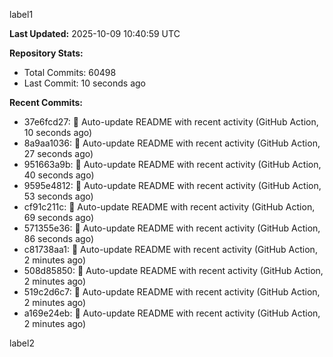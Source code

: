 
label1 
<!-- ACTIVITY_START -->
**Last Updated:** 2025-10-09 10:40:59 UTC

**Repository Stats:**
- Total Commits: 60498
- Last Commit: 10 seconds ago

**Recent Commits:**
- 37e6fcd27: 🤖 Auto-update README with recent activity (GitHub Action, 10 seconds ago)
- 8a9aa1036: 🤖 Auto-update README with recent activity (GitHub Action, 27 seconds ago)
- 951663a9b: 🤖 Auto-update README with recent activity (GitHub Action, 40 seconds ago)
- 9595e4812: 🤖 Auto-update README with recent activity (GitHub Action, 53 seconds ago)
- cf91c211c: 🤖 Auto-update README with recent activity (GitHub Action, 69 seconds ago)
- 571355e36: 🤖 Auto-update README with recent activity (GitHub Action, 86 seconds ago)
- c81738aa1: 🤖 Auto-update README with recent activity (GitHub Action, 2 minutes ago)
- 508d85850: 🤖 Auto-update README with recent activity (GitHub Action, 2 minutes ago)
- 519c2d6c7: 🤖 Auto-update README with recent activity (GitHub Action, 2 minutes ago)
- a169e24eb: 🤖 Auto-update README with recent activity (GitHub Action, 2 minutes ago)
<!-- ACTIVITY_END -->

label2
